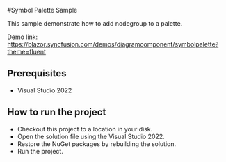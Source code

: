 #Symbol Palette Sample

This sample demonstrate how to add nodegroup to a palette.

Demo link:
https://blazor.syncfusion.com/demos/diagramcomponent/symbolpalette?theme=fluent




## Prerequisites

* Visual Studio 2022

## How to run the project

* Checkout this project to a location in your disk.
* Open the solution file using the Visual Studio 2022.
* Restore the NuGet packages by rebuilding the solution.
* Run the project.

